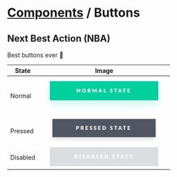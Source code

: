 # [Components](../) / Buttons

## Next Best Action (NBA)

Best buttons ever 💪

| State    |                Image                 |
| -------- | :----------------------------------: |
| Normal   |     ![nba-green](nba-green.png)      |
| Pressed  | ![nba-green](nba-green-pressed.png)  |
| Disabled | ![nba-green](nba-green-disabled.png) |
